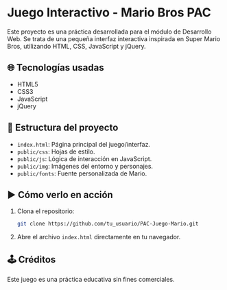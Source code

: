# Juego Interactivo - Mario Bros PAC

Este proyecto es una práctica desarrollada para el módulo de Desarrollo Web. Se trata de una pequeña interfaz interactiva inspirada en Super Mario Bros, utilizando HTML, CSS, JavaScript y jQuery.

## 🌐 Tecnologías usadas

- HTML5
- CSS3
- JavaScript
- jQuery

## 📁 Estructura del proyecto

- `index.html`: Página principal del juego/interfaz.
- `public/css`: Hojas de estilo.
- `public/js`: Lógica de interacción en JavaScript.
- `public/img`: Imágenes del entorno y personajes.
- `public/fonts`: Fuente personalizada de Mario.

## ▶️ Cómo verlo en acción

1. Clona el repositorio:
   ```bash
   git clone https://github.com/tu_usuario/PAC-Juego-Mario.git
   ```
2. Abre el archivo `index.html` directamente en tu navegador.

## 🕹️ Créditos

Este juego es una práctica educativa sin fines comerciales.
